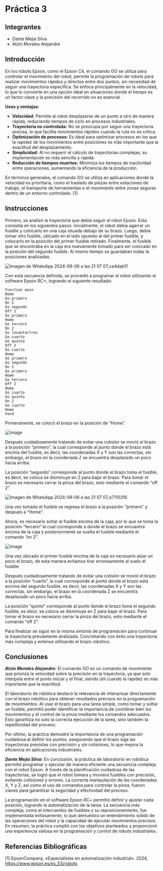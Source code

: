 # Práctica 3
## Integrantes
- Dante Mejía Silva
- Atzin Morales Alejandre

## Introducción

En los robots Epson, como el Epson C4, el comando GO se utiliza para controlar el movimiento del robot, permite la programación de robots para realizar movimientos rápidos y directos entre dos puntos, sin necesidad de seguir una trayectoria específica. Se enfoca principalmente en la velocidad, lo que lo convierte en una opción ideal en situaciones donde el tiempo es un factor clave y la precisión del recorrido no es esencial.

**Usos y ventajas:**

- **Velocidad:** Permite al robot desplazarse de un punto a otro de manera rápida, reduciendo tiempos de ciclo en procesos industriales.
- **Trayectoria no controlada:** No se preocupa por seguir una trayectoria precisa, lo que facilita movimientos rápidos cuando la ruta no es crítica.
- **Optimización de procesos:** Es ideal para optimizar procesos en los que la rapidez de los movimientos entre posiciones es más importante que la exactitud del desplazamiento.
- **Simplicidad:** Al no requerir el cálculo de trayectorias complejas, su implementación es más sencilla y rápida.
- **Reducción de tiempos muertos:** Minimiza los tiempos de inactividad entre operaciones, aumentando la eficiencia de la producción.

En términos generales, el comando GO se utiliza en aplicaciones donde la velocidad es prioritaria, como el traslado de piezas entre estaciones de trabajo, el transporte de herramientas o el movimiento entre zonas seguras dentro de un entorno controlado. [1]


## Instrucciones

Primero, se analizó la trayectoria que debía seguir el robot Epson. Esta consistía en los siguientes pasos: inicialmente, el robot debía agarrar un fusible y colocarlo en una caja situada debajo de su brazo. Luego, debía tomar otro fusible, ubicado en el lado opuesto al del primer fusible, y colocarlo en la posición del primer fusible retirado. Finalmente, el fusible que se encontraba en la caja era nuevamente tomado para ser colocado en la posición del segundo fusible. Al mismo tiempo se guardaban todas la posiciones analizadas.

![Imagen de WhatsApp 2024-09-06 a las 21 07 07_ce4dab11](https://github.com/user-attachments/assets/fcbd7f5a-f674-4506-a0c9-0d850a1aba28)

Con esta secuencia definida, se procedió a programar el robot utilizando el software Epson RC+, logrando el siguiente resultado:
```
Function main
Home
Go primero
On 2
Go segundo
Off 2
Go primero
Home
Go tercero
On 2
Go levantartres
Go cuarto
Go quinto
Off 2
Go cuarto
Home
Go primero
Go segundo
On 2
Go primero
Home
Go tercero
Off 2
Home
Go cuarto
Go quinto
On 2
Go cuarto
Home
Fend
```

Primeramente, se colocó el brazo en la posición de “Home”.

![image](https://github.com/user-attachments/assets/a9802f0f-37f8-452f-9dea-7b1c052624fb)

Después cuidadosamente tratando de evitar una colisión se movió el brazo a la posición “primero”, la cual corresponde al punto donde el brazo está encima del fusible, es decir, las coordenadas X y Y son las correctas, sin embargo, el brazo en la coordenada Z se encuentra desplazado un poco hacia arriba.

La posición “segundo” corresponde al punto donde el brazo toma el fusible, es decir, se coloca se disminuye en Z para bajar el brazo. Para tomar el brazo es necesario cerrar la pinza del brazo, esto mediante el comando “off 2”.

![Imagen de WhatsApp 2024-09-06 a las 21 07 07_e71102f8](https://github.com/user-attachments/assets/f7a782be-a488-47b8-ae2a-bee92c794c26)

Una vez tomado el fusible se regresa el brazo a la posición “primero” y después a “Home”.

Ahora, es necesario soltar el fusible encima de la caja, por lo que se toma la posición “tercero” la cual corresponde a donde el brazo se encuentra encima de la caja y posteriormente se suelta el fusible mediante el comando “on 2”.

![image](https://github.com/user-attachments/assets/5fdee821-d9a1-4b85-a74d-5a547e87f3c4)

Una vez ubicado el primer fusible encima de la caja es necesario alzar un poco el brazo, de esta manera evitamos tirar erroneamente al suelo el fusible.

Después cuidadosamente tratando de evitar una colisión se movió el brazo a la posición “cuarto”, la cual corresponde al punto donde el brazo está encima del segundo fusible, es decir, las coordenadas X y Y son las correctas, sin embargo, el brazo en la coordenada Z se encuentra desplazado un poco hacia arriba.

La posición “quinto” corresponde al punto donde el brazo toma el segundo fusible, es decir, se coloca se disminuye en Z para bajar el brazo. Para tomar el brazo es necesario cerrar la pinza del brazo, esto mediante el comando “off 2”.

Para finalizar se siguó en la misma sintonía de programación para continuar la trayectoria previamente analizada. Concretando con éxito una trayectoria más compleja y extensa utilizando el brazo robótico.

## Conclusiones

***Atzin Morales Alejandre:*** El comando GO es un comando de movimiento que prioriza la velocidad sobre la precisión en la trayectoria, ya que solo interpola entre el punto inicial y el final, siendo útil cuando la rapidez es más importante que la exactitud. 

El laboratorio de robótica destacó la relevancia de interactuar directamente con el brazo robótico para obtener resultados precisos en la programación de movimientos. Al usar el brazo para una tarea simple, como tomar y soltar un fusible, permitió poder identificar la importancia de coordinar bien los movimientos y el control de la pinza mediante los comandos adecuados. Esto garantiza no solo la correcta ejecución de la tarea, sino también la repetitividad del proceso. 

Por último, la práctica demostró la importancia de una programación cuidadosa al definir los puntos, asegurando que el brazo siga las trayectorias previstas con precisión y sin colisiones, lo que mejora la eficiencia en aplicaciones industriales.


***Dante Mejía Silva:*** 
En conclusión, la práctica de laboratorio en robótica permitió programar y ejecutar de manera eficiente una secuencia compleja con el robot Epson. A través de la planificación cuidadosa de las trayectorias, se logró que el robot tomara y moviera fusibles con precisión, evitando colisiones y errores. La correcta manipulación de las coordenadas X, Y y Z, así como el uso de comandos para controlar la pinza, fueron claves para garantizar la seguridad y efectividad del proceso.

La programación en el software Epson RC+ permitió definir y ajustar cada posición, logrando la automatización de la tarea. La secuencia más compleja, como el intercambio de fusibles y su reposicionamiento, fue implementada exitosamente, lo que demuestra un entendimiento sólido de las operaciones del robot y la capacidad de ejecutar movimientos precisos. En resumen, la práctica cumplió con los objetivos planteados y proporcionó una experiencia valiosa en la programación y control de robots industriales.

## Referencias Bibliográficas 

[1] 	EpsonCompany, «Especialistas en automatización industrial». 2024, https://www.epson.es/es_ES/robots



